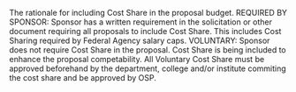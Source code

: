 The rationale for including Cost Share in the proposal budget. 
REQUIRED BY SPONSOR: Sponsor has a written requirement in the solicitation or other document requiring all proposals to include Cost Share.  This includes Cost Sharing required by Federal Agency salary caps.
VOLUNTARY: Sponsor does not require Cost Share in the proposal.  Cost Share is being included to enhance the proposal competability.  All Voluntary Cost Share must be approved beforehand by the department, college and/or institute commiting the cost share and be approved by OSP.
